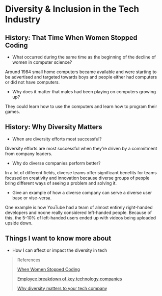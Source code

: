 # Diversity & Inclusion in the Tech Industry

## History: That Time When Women Stopped Coding

- What occurred during the same time as the beginning of the decline of women in computer science?

Around 1984 small home computers became available and were starting to be advertised and targeted towards boys and people either had computers or did not have computers.

- Why does it matter that males had been playing on computers growing up?

They could learn how to use the computers and learn how to program their games.

## History: Why Diversity Matters 

- When are diversity efforts most successful?

Diversity efforts are most successful when they’re driven by a commitment from company leaders.

- Why do diverse companies perform better?

In a lot of different fields, diverse teams offer significant benefits for teams focused on creativity and innovation because diverse groups of people bring different ways of seeing a problem and solving it.

- Give an example of how a diverse company can serve a diverse user base or vise-versa.

One example is how YouTube had a team of almost entirely right-handed developers and noone really considered left-handed people. Because of this, the 5-10% of left-handed users ended up with videos being uploaded upside down. 

## Things I want to know more about

- How I can affect or impact the diversity in tech

>References
>
>[When Women Stopped Coding](https://www.npr.org/sections/money/2014/10/21/357629765/when-women-stopped-coding)
>
>[Employee breakdown of key technology companies](https://informationisbeautiful.net/visualizations/diversity-in-tech/)
>
>[Why diversity matters to your tech company](https://www.usatoday.com/story/tech/columnist/2015/07/21/why-diversity-matters-your-tech-company/30419871/)